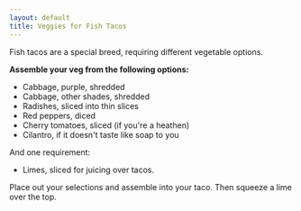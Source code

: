 ```yaml
---
layout: default
title: Veggies for Fish Tacos
---
```


Fish tacos are a special breed, requiring different vegetable options.

__Assemble your veg from the following options:__

* Cabbage, purple, shredded
* Cabbage, other shades, shredded
* Radishes, sliced into thin slices
* Red peppers, diced
* Cherry tomatoes, sliced (if you're a heathen)
* Cilantro, if it doesn't taste like soap to you

And one requirement:
* Limes, sliced for juicing over tacos.

Place out your selections and assemble into your taco. Then squeeze a lime over the top.
